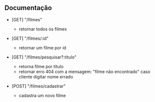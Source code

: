 ## Documentação

 - [GET] "/filmes" 
    * retornar todos os filmes

 - [GET] "/filmes/:id"
    * retornar um filme por id
    
 - [GET] "/filmes/pesquisar?:titulo"
    * retorna filme por titulo
    * retornar erro 404 com a mensagem: "filme não encontrado" caso cliente digitar nome errado

 - [POST] "/filmes/cadastrar"
    * cadastra um novo filme